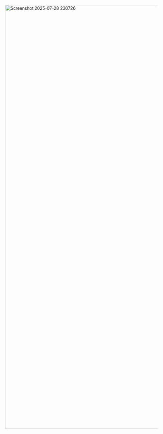 <img width="2537" height="1397" alt="Screenshot 2025-07-28 230726" src="https://github.com/user-attachments/assets/6388a5c1-80aa-426c-b8db-c44ed0d41d11" />
